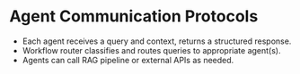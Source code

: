 # Agent Communication Protocols

- Each agent receives a query and context, returns a structured response.
- Workflow router classifies and routes queries to appropriate agent(s).
- Agents can call RAG pipeline or external APIs as needed.

